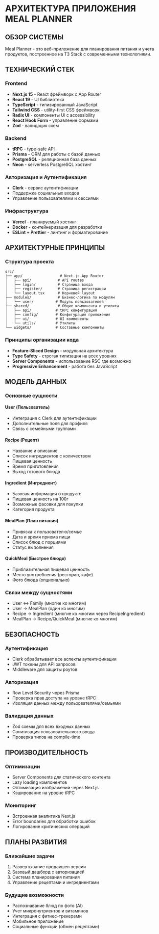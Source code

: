 # АРХИТЕКТУРА ПРИЛОЖЕНИЯ MEAL PLANNER

## ОБЗОР СИСТЕМЫ

Meal Planner - это веб-приложение для планирования питания и учета продуктов, построенное на T3 Stack с современными технологиями.

## ТЕХНИЧЕСКИЙ СТЕК

### Frontend
- **Next.js 15** - React фреймворк с App Router
- **React 19** - UI библиотека
- **TypeScript** - типизированный JavaScript
- **Tailwind CSS** - utility-first CSS фреймворк
- **Radix UI** - компоненты UI с accessibility
- **React Hook Form** - управление формами
- **Zod** - валидация схем

### Backend
- **tRPC** - type-safe API
- **Prisma** - ORM для работы с базой данных
- **PostgreSQL** - реляционная база данных
- **Neon** - serverless PostgreSQL хостинг

### Авторизация и Аутентификация
- **Clerk** - сервис аутентификации
- Поддержка социальных входов
- Управление пользователями и сессиями

### Инфраструктура
- **Vercel** - планируемый хостинг
- **Docker** - контейнеризация для разработки
- **ESLint + Prettier** - линтинг и форматирование

## АРХИТЕКТУРНЫЕ ПРИНЦИПЫ

### Структура проекта
```
src/
├── app/                 # Next.js App Router
│   ├── api/            # API routes
│   ├── login/          # Страница входа
│   ├── register/       # Страница регистрации
│   └── layout.tsx      # Корневой layout
├── modules/            # Бизнес-логика по модулям
│   └── user/          # Модуль пользователей
├── shared/             # Общие компоненты и утилиты
│   ├── api/           # tRPC конфигурация
│   ├── config/        # Конфигурация приложения
│   ├── ui/            # UI компоненты
│   └── utils/         # Утилиты
└── widgets/           # Составные компоненты
```

### Принципы организации кода
- **Feature-Sliced Design** - модульная архитектура
- **Type Safety** - строгая типизация на всех уровнях
- **Server Components** - использование RSC где возможно
- **Progressive Enhancement** - работа без JavaScript

## МОДЕЛЬ ДАННЫХ

### Основные сущности

#### User (Пользователь)
- Интеграция с Clerk для аутентификации
- Дополнительные поля для профиля
- Связь с семейными группами

#### Recipe (Рецепт)
- Название и описание
- Список ингредиентов с количеством
- Пищевая ценность
- Время приготовления
- Выход готового блюда

#### Ingredient (Ингредиент)
- Базовая информация о продукте
- Пищевая ценность на 100г
- Возможные фасовки для покупки
- Категория продукта

#### MealPlan (План питания)
- Привязка к пользователю/семье
- Дата и время приема пищи
- Список блюд с порциями
- Статус выполнения

#### QuickMeal (Быстрое блюдо)
- Приблизительная пищевая ценность
- Место употребления (ресторан, кафе)
- Фото блюда (опционально)

### Связи между сущностями
- User ↔ Family (многие ко многим)
- User → MealPlan (один ко многим)
- Recipe → Ingredient (многие ко многим через RecipeIngredient)
- MealPlan → Recipe/QuickMeal (многие ко многим)

## БЕЗОПАСНОСТЬ

### Аутентификация
- Clerk обрабатывает все аспекты аутентификации
- JWT токены для API запросов
- Middleware для защиты роутов

### Авторизация
- Row Level Security через Prisma
- Проверка прав доступа на уровне tRPC
- Изоляция данных между пользователями/семьями

### Валидация данных
- Zod схемы для всех входных данных
- Санитизация пользовательского ввода
- Проверка типов на compile-time

## ПРОИЗВОДИТЕЛЬНОСТЬ

### Оптимизации
- Server Components для статического контента
- Lazy loading компонентов
- Оптимизация изображений через Next.js
- Кэширование на уровне tRPC

### Мониторинг
- Встроенная аналитика Next.js
- Error boundaries для обработки ошибок
- Логирование критических операций

## ПЛАНЫ РАЗВИТИЯ

### Ближайшие задачи
1. Развертывание продакшен версии
2. Базовый дашборд с авторизацией
3. Система планирования питания
4. Управление рецептами и ингредиентами

### Будущие возможности
- Распознавание блюд по фото (AI)
- Учет микронутриентов и витаминов
- Интеграция с фитнес-трекерами
- Мобильное приложение
- Социальные функции (обмен рецептами)